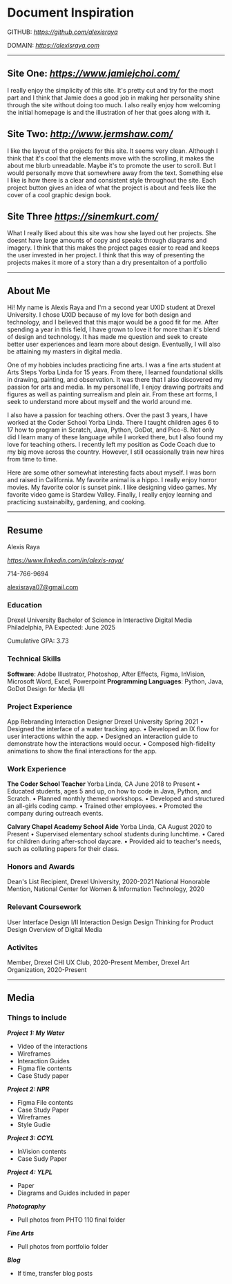 # Document Inspiration

GITHUB: *<https://github.com/alexisraya>*

DOMAIN: *<https://alexisraya.com>*

---

## Site One: *<https://www.jamiejchoi.com/>*

I really enjoy the simplicity of this site. It's pretty cut and try for the most part and I think that Jamie does a good job in making her personality shine through the site without doing too much. I also really enjoy how welcoming the initial homepage is and the illustration of her that goes along with it.

## Site Two: *<http://www.jermshaw.com/>*

I like the layout of the projects for this site. It seems very clean. Although I think that it's cool that the elements move with the scrolling, it makes the about me blurb unreadable. Maybe it's to promote the user to scroll. But I would personally move that somewhere away from the text. Something else I like is how there is a clear and consistent style throughout the site. Each project button gives an idea of what the project is about and feels like the cover of a cool graphic design book.

## Site Three *<https://sinemkurt.com/>*

What I really liked about this site was how she layed out her projects. She doesnt have large amounts of copy and speaks through diagrams and imagery. I think that this makes the project pages easier to read and keeps the user invested in her project. I think that this way of presenting the projects makes it more of a story than a dry presentaiton of a portfolio

---

## About Me

Hi! My name is Alexis Raya and I'm a second year UXID student at Drexel University. I chose UXID because of my love for both design and technology, and I believed that this major would be a good fit for me. After spending a year in this field, I have grown to love it for more than it's blend of design and technology. It has made me question and seek to create better user experiences and learn more about design. Eventually, I will also be attaining my masters in digital media.

One of my hobbies includes practicing fine arts. I was a fine arts student at Arts Steps Yorba Linda for 15 years. From there, I learned foundational skills in drawing, painting, and observation. It was there that I also discovered my passion for arts and media. In my personal life, I enjoy drawing portraits and figures as well as painting surrealism and plein air. From these art forms, I seek to understand more about myself and the world around me.

I also have a passion for teaching others. Over the past 3 years, I have worked at the Coder School Yorba Linda. There I taught children ages 6 to 17 how to program in Scratch, Java, Python, GoDot, and Pico-8. Not only did I learn many of these language while I worked there, but I also found my love for teaching others. I recently left my position as Code Coach due to my big move across the country. However, I still ocassionally train new hires from time to time.

Here are some other somewhat interesting facts about myself. I was born and raised in California. My favorite animal is a hippo. I really enjoy horror movies. My favorite color is sunset pink. I like designing video games. My favorite video game is Stardew Valley. Finally, I really enjoy learning and practicing sustainabilty, gardening, and cooking.

---

## Resume

Alexis Raya

*<https://www.linkedin.com/in/alexis-raya/>*

714-766-9694

alexisraya07@gmail.com

### **Education**

Drexel University
Bachelor of Science in Interactive Digital Media
Philadelphia, PA Expected: June 2025

Cumulative GPA: 3.73

### **Technical Skills**

**Software**: Adobe Illustrator, Photoshop, After Effects, Figma, InVision, Microsoft Word, Excel, Powerpoint **Programming Languages**: Python, Java, GoDot
Design for Media I/II

### **Project Experience**

App Rebranding Interaction Designer
Drexel University Spring 2021
• Designed the interface of a water tracking app.
• Developed an IX flow for user interactions within the app.
• Designed an interaction guide to demonstrate how the interactions would occur. • Composed high-fidelity animations to show the final interactions for the app.

### **Work Experience**

**The Coder School Teacher**
Yorba Linda, CA June 2018 to Present
• Educated students, ages 5 and up, on how to code in Java, Python, and Scratch. • Planned monthly themed workshops.
• Developed and structured an all-girls coding camp.
• Trained other employees.
• Promoted the company during outreach events.

**Calvary Chapel Academy School Aide**
Yorba Linda, CA August 2020 to Present
• Supervised elementary school students during lunchtime.
• Cared for children during after-school daycare.
• Provided aid to teacher's needs, such as collating papers for their class.

### **Honors and Awards**

Dean's List Recipient, Drexel University, 2020-2021
National Honorable Mention, National Center for Women & Information Technology, 2020

### **Relevant Coursework**

User Interface Design I/II Interaction Design Design Thinking for Product Design Overview of Digital Media

### **Activites**

Member, Drexel CHI UX Club, 2020-Present
Member, Drexel Art Organization, 2020-Present

---

## Media

### Things to include

***Project 1: My Water***

- Video of the interactions
- Wireframes
- Interaction Guides
- Figma file contents
- Case Study paper

***Project 2: NPR***

- Figma File contents
- Case Study Paper
- Wireframes
- Style Gudie

***Project 3: CCYL***

- InVision contents
- Case Sudy Paper

***Project 4: YLPL***

- Paper
- Diagrams and Guides included in paper

***Photography***

- Pull photos from PHTO 110 final folder

***Fine Arts***

- Pull photos from portfolio folder

***Blog***

- If time, transfer blog posts
